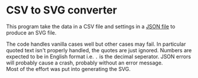 # CSV to SVG converter

This program take the data in a CSV file and settings in a [JSON file](json.md) to produce an SVG file.

The code handles vanilla cases well but other cases may fail. In particular quoted text isn't properly handled,
the quotes are just ignored. Numbers are expected to be in English format i.e. `.` is the decimal seperator.
JSON errors will probably cause a crash, probably without an error message.<br/>
Most of the effort was put into generating the SVG.

